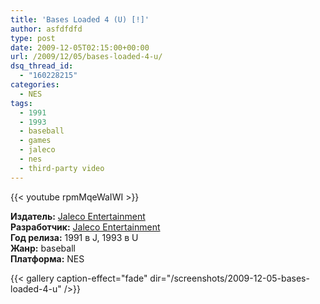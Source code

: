 ```yaml
---
title: 'Bases Loaded 4 (U) [!]'
author: asfdfdfd
type: post
date: 2009-12-05T02:15:00+00:00
url: /2009/12/05/bases-loaded-4-u/
dsq_thread_id:
  - "160228215"
categories:
  - NES
tags:
  - 1991
  - 1993
  - baseball
  - games
  - jaleco
  - nes
  - third-party video
---
```

{{< youtube rpmMqeWaIWI >}}

**Издатель:** [Jaleco Entertainment][1]  
**Разработчик:** [Jaleco Entertainment][1]  
**Год релиза:** 1991 в J, 1993 в U  
**Жанр:** baseball  
**Платформа:** NES

<!--more-->

{{< gallery caption-effect="fade" dir="/screenshots/2009-12-05-bases-loaded-4-u" />}}

 [1]: https://www.mobygames.com/company/jaleco-usa-inc